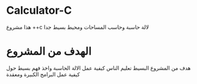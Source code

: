 # Calculator-C
هذا مشروع ++c لالة حاسبة وحاسب المساحات ومحيط بسيط جدا
<h1>الهدف من المشروع</h1>
هدف من المشروع البسيط تعليم الناس كيفية عمل الالة الحاسبة واخذ فهم بسيط حول كيفية عمل البرامج الكبيرة ومعقدة 
